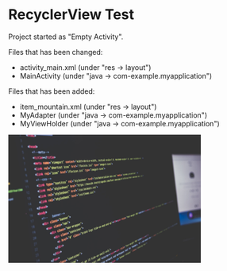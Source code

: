 # RecyclerView Test
Project started as "Empty Activity".

Files that has been changed:
- activity_main.xml (under "res -> layout")
- MainActivity (under "java -> com-example.myapplication")

Files that has been added:
- item_mountain.xml (under "res -> layout")
- MyAdapter (under "java -> com-example.myapplication")
- MyViewHolder (under "java -> com-example.myapplication")

<img src="/test.jpg" width="77%">